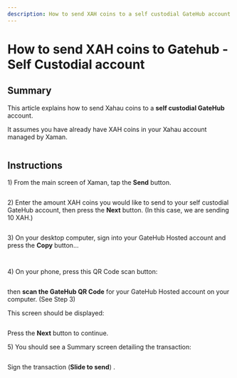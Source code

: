 ```yaml
---
description: How to send XAH coins to a self custodial GateHub account
---
```


# How to send XAH coins to Gatehub - Self Custodial account

## Summary&#x20;

This article explains how to send Xahau coins to a **self custodial GateHub** account.

It assumes you have already have XAH coins in your Xahau account managed by Xaman.



<figure><img src="../../.gitbook/assets/Xaman - Xahau main page.png" alt=""><figcaption></figcaption></figure>

## Instructions

1\) From the main screen of Xaman, tap the **Send** button.



<figure><img src="../../.gitbook/assets/Xaman - Xahau main page 2.png" alt=""><figcaption></figcaption></figure>

2\) Enter the amount XAH coins you would like to send to your self custodial GateHub account, then press the **Next** button. (In this case, we are sending 10 XAH.)



<figure><img src="../../.gitbook/assets/Gatehub - Hosted - Xahau 1.png" alt=""><figcaption></figcaption></figure>

3\) On your desktop computer, sign into your GateHub Hosted account and press the **Copy** button...

<figure><img src="../../.gitbook/assets/GateHub - Xahau - Self custodial -1.png" alt=""><figcaption></figcaption></figure>

<figure><img src="../../.gitbook/assets/Send to Gatehub - 3.png" alt=""><figcaption></figcaption></figure>

4\) On your phone, press this QR Code scan button:

<figure><img src="../../.gitbook/assets/Send to Gatehub -  Xahau -1.png" alt=""><figcaption></figcaption></figure>

then **scan the GateHub QR Code** for your GateHub Hosted account on your computer. (See Step 3)&#x20;

This screen should be displayed:



<figure><img src="../../.gitbook/assets/Send to Gatehub -  Xahau -2.png" alt=""><figcaption></figcaption></figure>

Press the **Next** button to continue.

5\) You should see a Summary screen detailing the transaction:

<figure><img src="../../.gitbook/assets/Send to Gatehub -  Xahau -3.png" alt=""><figcaption></figcaption></figure>

Sign the transaction (**Slide to send**) .
